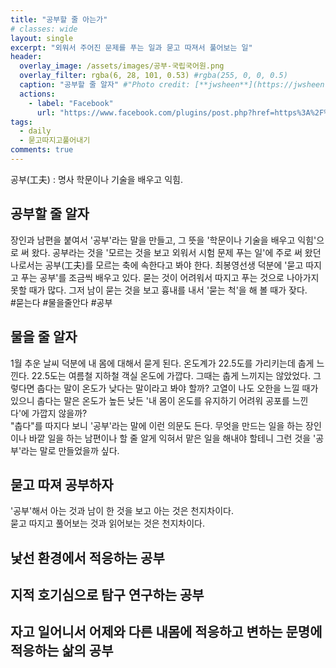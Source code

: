 ```yaml
---
title: "공부할 줄 아는가"
# classes: wide
layout: single
excerpt: "외워서 주어진 문제를 푸는 일과 묻고 따져서 풀어보는 일"
header:
  overlay_image: /assets/images/공부-국립국어원.png
  overlay_filter: rgba(6, 28, 101, 0.53) #rgba(255, 0, 0, 0.5)
  caption: "공부할 줄 알자" #"Photo credit: [**jwsheen**](https://jwsheen.github.io)"
  actions:
    - label: "Facebook"
      url: "https://www.facebook.com/plugins/post.php?href=https%3A%2F%2Fwww.facebook.com%2Fjumysheen%2Fposts%2Fpfbid02BaiQUDMdkEAGiZJCBnJvRimS32TMSwd4KiA3ZwZLJJXZPV8f9PUVQuRc564PfK6ql&show_text=true&width=500"
tags: 
  - daily
  - 묻고따지고풀어내기
comments: true
---
```


공부(工夫)
: 명사 학문이나 기술을 배우고 익힘.

## 공부할 줄 알자
장인과 남편을 붙여서 '공부'라는 말을 만들고, 그 뜻을 '학문이나 기술을 배우고 익힘'으로 써 왔다. 공부라는 것을 '모르는 것을 보고 외워서 시험 문제 푸는 일'에 주로 써 왔던 나로서는 공부(工夫)를 모르는 축에 속한다고 봐야 한다. 
최봉영선생 덕분에 '묻고 따지고 푸는 공부'를 조금씩 배우고 있다. 묻는 것이 어려워서 따지고 푸는 것으로 나아가지 못할 때가 많다. 그저 남이 묻는 것을 보고 흉내를 내서 '묻는 척'을 해 볼 때가 잦다.  
#묻는다 #물을줄안다 #공부

## 물을 줄 알자
1월 추운 날씨 덕분에 내 몸에 대해서 묻게 된다. 온도계가 22.5도를 가리키는데 춥게 느낀다.  22.5도는 여름철 지하철 객실 온도에 가깝다. 그때는 춥게 느끼지는 않았었다. 그렇다면 춥다는 말이 온도가 낮다는 말이라고 봐야 할까? 고열이 나도 오한을 느낄 때가 있으니 춥다는 말은 온도가 높든 낮든 '내 몸이 온도를 유지하기 어려워 공포를 느낀다'에 가깝지 않을까?  
"춥다"를 따지다 보니 '공부'라는 말에 이런 의문도 든다.  무엇을 만드는 일을 하는 장인이나 바깥 일을 하는 남편이나 할 줄 알게 익혀서 맡은 일을 해내야 할테니 그런 것을 '공부'라는 말로 만들었을까 싶다. 

## 묻고 따져 공부하자
'공부'해서 아는 것과 남이 한 것을 보고 아는 것은 천지차이다.  
묻고 따지고 풀어보는 것과 읽어보는 것은 천지차이다.

## 낯선 환경에서 적응하는 공부
## 지적 호기심으로 탐구 연구하는 공부
## 자고 일어니서 어제와 다른 내몸에 적응하고 변하는 문명에 적응하는 삶의 공부